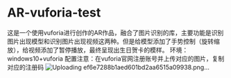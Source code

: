 # AR-vuforia-test
这是一个使用vuforia进行创作的AR作品，融合了图片识别的库，主要功能是识别图片出现模型和识别图片出现视频这两种。但是给模型添加了手势控制（旋转缩放），给视频添加了暂停播放，最终呈现出生日贺卡的模样。
环境：windows10+vuforia
配置注意：在vuforia官网注册账号并上传对应的图片，复制对应的注册码
![Uploading ef6e7288b1aed601bd2aa6515a09938.png…]()
